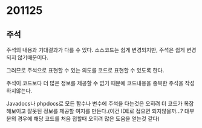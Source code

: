 # 201125

## 주석

주석의 내용과 기대결과가 다를 수 있다. 소스코드는 쉽게 변경되지만, 주석은 쉽게 변경되지 않기때문이다.

그러므로 주석으로 표현할 수 있는 의도를 코드로 표현할 수 있도록 한다.

주석이 코드보다 더 많은 정보를 제공할 수 없기 때문에 코드내용을 중복한 주석을 작성하지않는다.

Javadocs나 phpdocs로 모든 함수나 변수에 주석을 다는것은 오히려 더 코드가 복잡해보이고 잘못된 정보를 제공할 여지를 만든다.(이건 IDE로 접으면 되지않을까...? 대부분의 경우에 해당 코드를 처음 접할때 오히려 많은 도움을 얻는것 같다)
